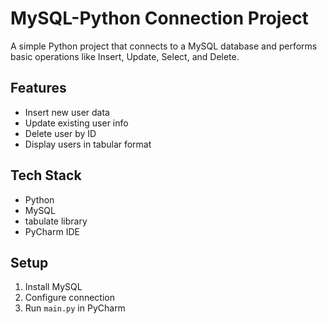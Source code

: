 # MySQL-Python Connection Project

A simple Python project that connects to a MySQL database and performs basic operations like Insert, Update, Select, and Delete.

## Features
- Insert new user data
- Update existing user info
- Delete user by ID
- Display users in tabular format

## Tech Stack
- Python
- MySQL
- tabulate library
- PyCharm IDE

## Setup
1. Install MySQL
2. Configure connection
3. Run `main.py` in PyCharm

